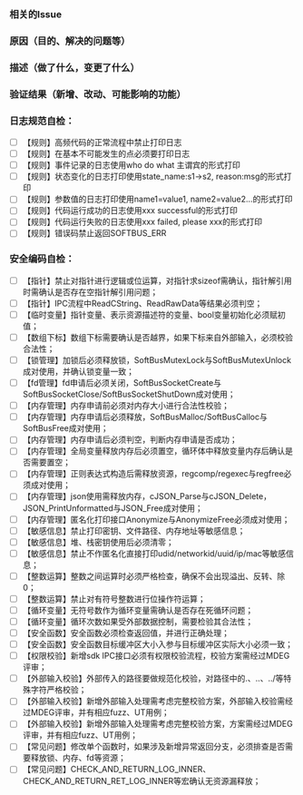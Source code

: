 ### 相关的Issue


### 原因（目的、解决的问题等）


### 描述（做了什么，变更了什么）


### 验证结果（新增、改动、可能影响的功能）
 

### 日志规范自检：
- [ ]  【规则】高频代码的正常流程中禁止打印日志
- [ ]  【规则】在基本不可能发生的点必须要打印日志
- [ ]  【规则】事件记录的日志使用who do what 主谓宾的形式打印
- [ ]  【规则】状态变化的日志打印使用state_name:s1->s2, reason:msg的形式打印
- [ ]  【规则】参数值的日志打印使用name1=value1, name2=value2…的形式打印
- [ ]  【规则】代码运行成功的日志使用xxx successful的形式打印
- [ ]  【规则】代码运行失败的日志使用xxx failed, please xxx的形式打印
- [ ]  【规则】错误码禁止返回SOFTBUS_ERR

### 安全编码自检：
- [ ] 【指针】禁止对指针进行逻辑或位运算，对指针求sizeof需确认，指针解引用时需确认是否存在空指针解引用问题；
- [ ] 【指针】IPC流程中ReadCString、ReadRawData等结果必须判空；
- [ ] 【临时变量】指针变量、表示资源描述符的变量、bool变量初始化必须赋初值；
- [ ] 【数组下标】数组下标需要确认是否越界，如果下标来自外部输入，必须校验合法性；
- [ ] 【锁管理】加锁后必须释放锁，SoftBusMutexLock与SoftBusMutexUnlock成对使用，并确认锁变量一致；
- [ ] 【fd管理】fd申请后必须关闭，SoftBusSocketCreate与SoftBusSocketClose/SoftBusSocketShutDown成对使用；
- [ ] 【内存管理】内存申请前必须对内存大小进行合法性校验；
- [ ] 【内存管理】内存申请后必须释放，SoftBusMalloc/SoftBusCalloc与SoftBusFree成对使用；
- [ ] 【内存管理】内存申请后必须判空，判断内存申请是否成功；
- [ ] 【内存管理】全局变量释放内存后必须置空，循环体中释放变量内存后确认是否需要置空；
- [ ] 【内存管理】正则表达式构造后需释放资源，regcomp/regexec与regfree必须成对使用；
- [ ] 【内存管理】json使用需释放内存，cJSON_Parse与cJSON_Delete，JSON_PrintUnformatted与JSON_Free成对使用；
- [ ] 【内存管理】匿名化打印接口Anonymize与AnonymizeFree必须成对使用；
- [ ] 【敏感信息】禁止打印密钥、文件路径、内存地址等敏感信息；
- [ ] 【敏感信息】堆、栈密钥使用后必须清零；
- [ ] 【敏感信息】禁止不作匿名化直接打印udid/networkid/uuid/ip/mac等敏感信息；
- [ ] 【整数运算】整数之间运算时必须严格检查，确保不会出现溢出、反转、除0；
- [ ] 【整数运算】禁止对有符号整数进行位操作符运算；
- [ ] 【循环变量】无符号数作为循环变量需确认是否存在死循环问题；
- [ ] 【循环变量】循环次数如果受外部数据控制，需要检验其合法性；
- [ ] 【安全函数】安全函数必须检查返回值，并进行正确处理；
- [ ] 【安全函数】安全函数目标缓冲区大小入参与目标缓冲区实际大小必须一致；
- [ ] 【权限校验】新增sdk IPC接口必须有权限校验流程，校验方案需经过MDEG评审；
- [ ] 【外部输入校验】外部传入的路径要做规范化校验，对路径中的.、..、../等特殊字符严格校验；
- [ ] 【外部输入校验】新增外部输入处理需考虑完整校验方案，外部输入校验需经过MDEG评审，并有相应fuzz、UT用例；
- [ ] 【外部输入校验】新增外部输入处理需考虑完整校验方案，方案需经过MDEG评审，并有相应fuzz、UT用例；
- [ ] 【常见问题】修改单个函数时，如果涉及新增异常返回分支，必须排查是否需要释放锁、内存、fd等资源；
- [ ] 【常见问题】CHECK_AND_RETURN_LOG_INNER、CHECK_AND_RETURN_RET_LOG_INNER等宏确认无资源漏释放；